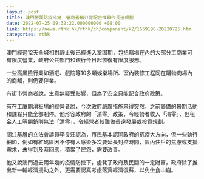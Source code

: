 ```yaml
---
layout: post
title: 澳門嚴厲防疫措施　營商者稱只能配合惟難作長遠規劃
date: 2022-07-25 09:32:22.000000000 +08:00
link: https://news.rthk.hk/rthk/ch/component/k2/1659198-20220725.htm
categories: rthk
---
```


澳門經過12天全城相對靜止後已經進入鞏固期，包括賭場在內的大部分工商業可有限度營業，政府公共部門和銀行今日起恢復有限度服務。

一些高風險行業如酒吧、戲院等10多類娛樂場所、室內裝修工程同在購物商場內的商舖，則仍要停業。

有街市營商者說，生意無疑受影響，但為了安全只能配合政府政策。

有在工廈開滑板場的經營者說，今次政府嚴厲措施來得突然，之前籌備的暑期活動和課程只能全部剎停。他形容政府的「清零」政策，令經營者收入「清零」，但租金人工等開銷則無法「清零」，令經營者較難做長遠發展或投資規劃。

關注基層的立法會議員李良汪認為，市民基本認同政府的抗疫大方向，但一些執行細節，例如有紅碼區因不停有人感染多次要延長封控時間，區內住戶的焦慮或支援需求，未得到及時回應，積累了民怨，需要改善。

他又說澳門過去兩年幾的疫情防控下，虛耗了政府及民間的一定財富，政府除了推出新一輪經濟援助之外，更需要認真考慮落實經濟復蘇，以免坐食山崩。
